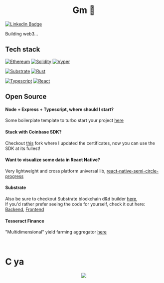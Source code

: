<h1 align="center"><b>Gm 👋</b></h1>
 
[![Linkedin Badge](https://img.shields.io/badge/-pajicf-blue?style=flat&logo=Linkedin&logoColor=white&link=https://www.linkedin.com/in/pajicf/)](https://www.linkedin.com/in/pajicf/)

Building web3...<br />

## Tech stack
[![Ethereum](https://img.shields.io/badge/-Blockchain-black?style=for-the-badge&logo=ethereum&logoColor=white)]()
[![Solidity](https://img.shields.io/badge/-Solidity-3c3c3d?style=for-the-badge&logo=ethereum&logoColor=white)]()
[![Vyper](https://img.shields.io/badge/-Vyper-3c3c3d?style=for-the-badge&logo=ethereum&logoColor=white)]()

[![Substrate](https://img.shields.io/badge/-Substrate-black?style=for-the-badge&logo=Parity-substrate&logoColor=white)]()
[![Rust](https://img.shields.io/badge/-Rust-orange?style=for-the-badge&logo=rust&logoColor=white)]()

[![Typescript](https://img.shields.io/badge/-Typescript-007acc?style=for-the-badge&logo=typescript&logoColor=white)]()
[![React](https://img.shields.io/badge/-React-black?style=for-the-badge&logo=react&logoColor=blue)]()

## Open Source

#### Node + Express + Typescript, where should I start?
Some boilerplate template to turbo start your project [here](https://github.com/pajicf/node-be-template)

#### Stuck with Coinbase SDK?
Checkout [this](https://github.com/pajicf/coinbase-node) fork where I updated the certificates, now you can use the SDK at its fullest!

#### Want to visualize some data in React Native?
Very lightweight and cross platform universal lib, [react-native-semi-circle-progress](https://github.com/pajicf/react-native-semi-circle-progress)

#### Substrate
Also be sure to checkout Substrate blockchain d&d builder [here](https://substrate-starterkit.mvpworkshop.co), <br/>
If you'd rather prefer seeing the code for yourself, check it out here:
[Backend](https://github.com/pajicf/substrate-startkit-gui-api), 
[Frontend](https://github.com/pajicf/substrate-startkit-gui-app)

#### Tesseract Finance
"Multidimensional" yield farming aggregator [here](https://tesr.finance) <br/>

<br />

<h1><b>C ya</b></h1>
<p align="center"> 
  <img src="https://profile-counter.glitch.me/pajicf/count.svg" />
</p>
